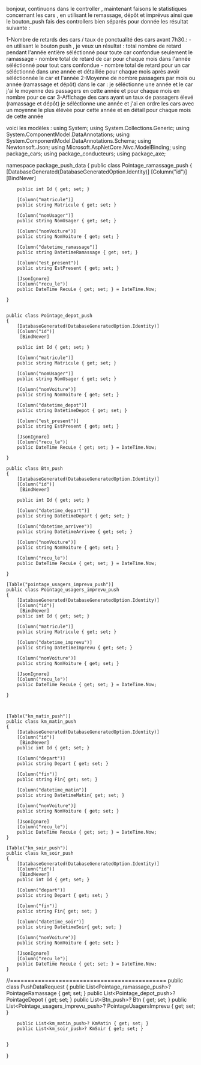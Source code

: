 bonjour, continuons dans le controller , maintenant faisons le statistiques concernant les cars , en utilisant le remassage, dépôt et imprévus ainsi que le bouton_push fais des  controllers bien séparés pour donnée les résultat suivante :

1-Nombre de retards des cars / taux de ponctualité des cars avant 7h30.:
     - en utilisant le bouton push , je veux un résultat : total nombre de retard pendant l'année entière séléctionné pour toute car confondue seulement le ramassage 
      - nombre total de retard de car pour chaque mois dans l'année séléctionné pour tout cars confondue 
      - nombre total de retard pour un car séléctionné dans une année et détaillée pour chaque mois après avoir séléctionnée le car et l'année 
2-Moyenne de nombre passagers par mois ou année (ramassage et dépôt) dans le car :
je séléctionne une année et le car j'ai le moyenne des passagers en cette année et pour chaque mois en nombre pour ce car 
3-Affichage des cars ayant un taux de passagers élevé (ramassage et dépôt)
je séléctionne une année et j'ai en ordre les cars avec un moyenne le plus élévée pour cette année et en détail pour chaque mois de cette année 

voici les modèles :
using System;
using System.Collections.Generic;
using System.ComponentModel.DataAnnotations;
using System.ComponentModel.DataAnnotations.Schema;
using Newtonsoft.Json;
using Microsoft.AspNetCore.Mvc.ModelBinding;
using package_cars;
using package_conducteurs;
using package_axe;

namespace package_push_data
{
    public class Pointage_ramassage_push
    {
        [DatabaseGenerated(DatabaseGeneratedOption.Identity)]
        [Column("id")]
         [BindNever]

        public int Id { get; set; }

        [Column("matricule")]
        public string Matricule { get; set; }

        [Column("nomUsager")]
        public string NomUsager { get; set; }

        [Column("nomVoiture")]
        public string NomVoiture { get; set; }

        [Column("datetime_ramassage")]
        public string DatetimeRamassage { get; set; }

        [Column("est_present")]
        public string EstPresent { get; set; }

        [JsonIgnore]
        [Column("recu_le")]
        public DateTime RecuLe { get; set; } = DateTime.Now;

    }


    public class Pointage_depot_push
    {
        [DatabaseGenerated(DatabaseGeneratedOption.Identity)]
        [Column("id")]
         [BindNever]

        public int Id { get; set; }

        [Column("matricule")]
        public string Matricule { get; set; }

        [Column("nomUsager")]
        public string NomUsager { get; set; }

        [Column("nomVoiture")]
        public string NomVoiture { get; set; }

        [Column("datetime_depot")]
        public string DatetimeDepot { get; set; }

        [Column("est_present")]
        public string EstPresent { get; set; }

        [JsonIgnore]
        [Column("recu_le")]
        public DateTime RecuLe { get; set; } = DateTime.Now;

    }

    public class Btn_push
    {
        [DatabaseGenerated(DatabaseGeneratedOption.Identity)]
        [Column("id")]
         [BindNever]

        public int Id { get; set; }

        [Column("datetime_depart")]
        public string DatetimeDepart { get; set; }

        [Column("datetime_arrivee")]
        public string DatetimeArrivee { get; set; }

        [Column("nomVoiture")]
        public string NomVoiture { get; set; }

        [Column("recu_le")]
        public DateTime RecuLe { get; set; } = DateTime.Now;

    }

    [Table("pointage_usagers_imprevu_push")]
    public class Pointage_usagers_imprevu_push
    {
        [DatabaseGenerated(DatabaseGeneratedOption.Identity)]
        [Column("id")]
         [BindNever]
        public int Id { get; set; }

        [Column("matricule")]
        public string Matricule { get; set; }

        [Column("datetime_imprevu")]
        public string DatetimeImprevu { get; set; }

        [Column("nomVoiture")]
        public string NomVoiture { get; set; }

        [JsonIgnore]
        [Column("recu_le")]
        public DateTime RecuLe { get; set; } = DateTime.Now;

    }



    [Table("km_matin_push")]
    public class km_matin_push
    {
        [DatabaseGenerated(DatabaseGeneratedOption.Identity)]
        [Column("id")]
         [BindNever]
        public int Id { get; set; }

        [Column("depart")]
        public string Depart { get; set; }

        [Column("fin")]
        public string Fin{ get; set; }

        [Column("datetime_matin")]
        public string DatetimeMatin{ get; set; }

        [Column("nomVoiture")]
        public string NomVoiture { get; set; }

        [JsonIgnore]
        [Column("recu_le")]
        public DateTime RecuLe { get; set; } = DateTime.Now;
    }

    [Table("km_soir_push")]
    public class km_soir_push
    {
        [DatabaseGenerated(DatabaseGeneratedOption.Identity)]
        [Column("id")]
         [BindNever]
        public int Id { get; set; }

        [Column("depart")]
        public string Depart { get; set; }

        [Column("fin")]
        public string Fin{ get; set; }

        [Column("datetime_soir")]
        public string DatetimeSoir{ get; set; }

        [Column("nomVoiture")]
        public string NomVoiture { get; set; }

        [JsonIgnore]
        [Column("recu_le")]
        public DateTime RecuLe { get; set; } = DateTime.Now;
    }





//=============================================
    public class PushDataRequest
    {
        public List<Pointage_ramassage_push>? PointageRamassage { get; set; }
        public List<Pointage_depot_push>? PointageDepot { get; set; }
        public List<Btn_push>? Btn { get; set; }
        public List<Pointage_usagers_imprevu_push>? PointageUsagersImprevu { get; set; }

        public List<km_matin_push>? KmMatin { get; set; }
        public List<km_soir_push>? KmSoir { get; set; }


    }
}
